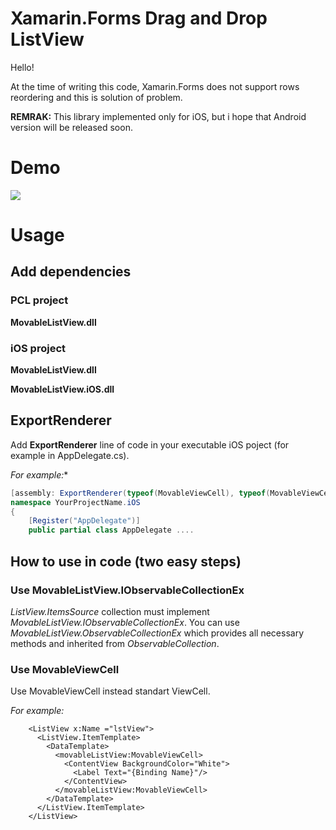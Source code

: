 # Xamarin.Forms Drag and Drop ListView
Hello!

At the time of writing this code, Xamarin.Forms does not support rows reordering and this is solution of problem.

**REMRAK:** This library implemented only for iOS, but i hope that Android version will be released soon.

# Demo
![](https://i.gyazo.com/1d6d0b7983fb403a95b34bbd60eb2884.gif)

# Usage
## Add dependencies
### PCL project
**MovableListView.dll**
### iOS project
**MovableListView.dll**

**MovableListView.iOS.dll**

## ExportRenderer
Add **ExportRenderer** line of code in your executable iOS poject (for example in AppDelegate.cs).

*For example:**
```C#
[assembly: ExportRenderer(typeof(MovableViewCell), typeof(MovableViewCellRenderer))]
namespace YourProjectName.iOS
{
    [Register("AppDelegate")]
    public partial class AppDelegate ....
```
## How to use in code (two easy steps)

### Use MovableListView.IObservableCollectionEx
*ListView.ItemsSource* collection must implement *MovableListView.IObservableCollectionEx*. You can use *MovableListView.ObservableCollectionEx* which provides all necessary methods and inherited from *ObservableCollection*.

### Use MovableViewCell
 Use MovableViewCell instead standart ViewCell.

*For example:*
```xaml
    <ListView x:Name ="lstView">
      <ListView.ItemTemplate>
        <DataTemplate>
          <movableListView:MovableViewCell>
            <ContentView BackgroundColor="White">
              <Label Text="{Binding Name}"/>
            </ContentView>
          </movableListView:MovableViewCell>
        </DataTemplate>
      </ListView.ItemTemplate>
    </ListView>
```
